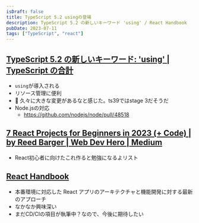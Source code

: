 ```yaml
---
isDraft: false
title: TypeScript 5.2 usingの登場
description: TypeScript 5.2 の新しいキーワード 'using' / React Handbook
pubDate: 2023-07-11
tags: ["TypeScript", "react"]
---
```


## [TypeScript 5.2 の新しいキーワード: 'using' | TypeScript の合計](https://www.totaltypescript.com/typescript-5-2-new-keyword-using)

- `using`が導入される
- リソース管理に便利
- 🤔 久々に大きな変更があるなと感じた。ts39ではstage 3だそうだ
- Node.jsの対応
  - https://github.com/nodejs/node/pull/48518

## [7 React Projects for Beginners in 2023 (+ Code) | by Reed Barger | Web Dev Hero | Medium](https://medium.com/webdevhero/7-react-projects-for-beginners-in-2023-code-1430229684b6)

- React初心者に向けたこれ作ると勉強になるよリスト

## [React Handbook](https://reacthandbook.dev/)

- 本番環境に対応した React アプリのアーキテクチャと機能開発に対する最新のアプローチ
- なかなか興味深い
- まだCD/CIの項目が執筆中？なので、今後に期待したい

